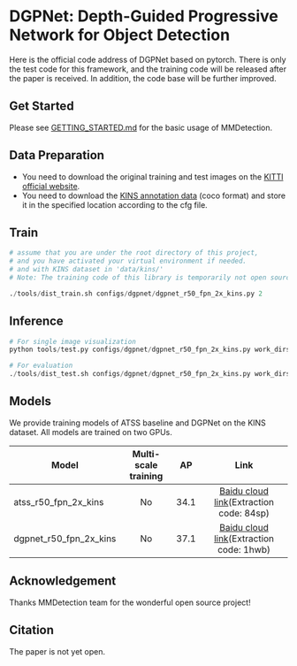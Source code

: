 # DGPNet: Depth-Guided Progressive Network for Object Detection

Here is the official code address of DGPNet based on pytorch. There is only the test code for this framework, and the training code will be released after the paper is received. In addition, the code base will be further improved.

## Get Started

Please see [GETTING_STARTED.md](https://github.com/open-mmlab/mmdetection/blob/v2.11.0/docs/get_started.md) for the basic usage of MMDetection.

## Data Preparation

- You need to download the original training and test images on the [KITTI official website](http://www.cvlibs.net/datasets/kitti/eval_object.php?obj_benchmark=2d).
- You need to download the [KINS annotation data](https://github.com/qqlu/Amodal-Instance-Segmentation-through-KINS-Dataset) (coco format) and store it in the specified location according to the cfg file.

## Train

```python
# assume that you are under the root directory of this project,
# and you have activated your virtual environment if needed.
# and with KINS dataset in 'data/kins/'
# Note: The training code of this library is temporarily not open source and will be released after the paper is accepted.

./tools/dist_train.sh configs/dgpnet/dgpnet_r50_fpn_2x_kins.py 2
```

## Inference

```python
# For single image visualization
python tools/test.py configs/dgpnet/dgpnet_r50_fpn_2x_kins.py work_dirs/dgpnet_kins.pth --show
```

```python
# For evaluation
./tools/dist_test.sh configs/dgpnet/dgpnet_r50_fpn_2x_kins.py work_dirs/dgpnet_kins.pth 2 --eval bbox
```

## Models

We provide training models of ATSS baseline and DGPNet on the KINS dataset. All models are trained on two GPUs.

Model | Multi-scale training | AP | Link
--- |:---:|:---:|:---:
atss_r50_fpn_2x_kins | No  | 34.1 | [Baidu cloud link](https://pan.baidu.com/s/1oQ4_e3gmGq5gfyp0K3_E3A)(Extraction code: 84sp)
dgpnet_r50_fpn_2x_kins | No  | 37.1 | [Baidu cloud link](https://pan.baidu.com/s/1txLY9jDpX2sO6s9ug_9rrw)(Extraction code: 1hwb)

## Acknowledgement

Thanks MMDetection team for the wonderful open source project!

## Citation

The paper is not yet open.




